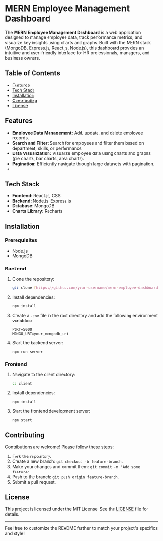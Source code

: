 # MERN Employee Management Dashboard

The **MERN Employee Management Dashboard** is a web application designed to manage employee data, track performance metrics, and visualize key insights using charts and graphs. Built with the MERN stack (MongoDB, Express.js, React.js, Node.js), this dashboard provides an intuitive and user-friendly interface for HR professionals, managers, and business owners.

## Table of Contents
- [Features](#features)
- [Tech Stack](#tech-stack)
- [Installation](#installation)
- [Contributing](#contributing)
- [License](#license)

## Features
- **Employee Data Management:** Add, update, and delete employee records.
- **Search and Filter:** Search for employees and filter them based on department, skills, or performance.
- **Data Visualization:** Visualize employee data using charts and graphs (pie charts, bar charts, area charts).
- **Pagination:** Efficiently navigate through large datasets with pagination.
- 
## Tech Stack
- **Frontend:** React.js, CSS
- **Backend:** Node.js, Express.js
- **Database:** MongoDB
- **Charts Library:** Recharts

## Installation

### Prerequisites
- Node.js
- MongoDB

### Backend
1. Clone the repository:
    ```bash
    git clone [https://github.com/your-username/mern-employee-dashboard.git](https://github.com/TejasDhodi/RKS-Cloud-Assignment.git)
    ```
2. Install dependencies:
    ```bash
    npm install
    ```
3. Create a `.env` file in the root directory and add the following environment variables:
    ```env
    PORT=5000
    MONGO_URI=your_mongodb_uri
    ```
4. Start the backend server:
    ```bash
    npm run server
    ```

### Frontend
1. Navigate to the client directory:
    ```bash
    cd client
    ```
2. Install dependencies:
    ```bash
    npm install
    ```
3. Start the frontend development server:
    ```bash
    npm start
    ```
    
## Contributing
Contributions are welcome! Please follow these steps:
1. Fork the repository.
2. Create a new branch: `git checkout -b feature-branch`.
3. Make your changes and commit them: `git commit -m 'Add some feature'`.
4. Push to the branch: `git push origin feature-branch`.
5. Submit a pull request.

## License
This project is licensed under the MIT License. See the [LICENSE](LICENSE) file for details.

---

Feel free to customize the README further to match your project's specifics and style!
